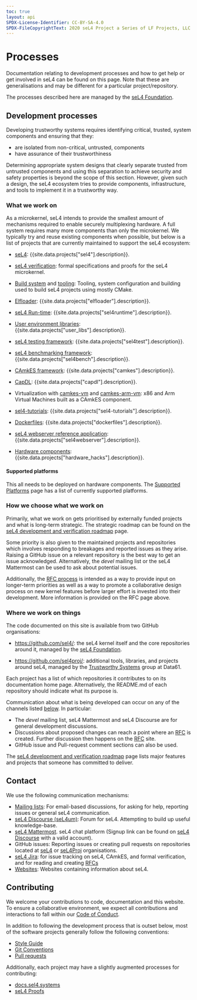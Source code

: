 ```yaml
---
toc: true
layout: api
SPDX-License-Identifier: CC-BY-SA-4.0
SPDX-FileCopyrightText: 2020 seL4 Project a Series of LF Projects, LLC.
---
```

# Processes

Documentation relating to development processes and how to get help or get involved in seL4
can be found on this page. Note that these are generalisations and may be different for a
particular project/repository.

The processes described here are managed by the [seL4 Foundation](https://sel4.systems/Foundation/).

## Development processes

Developing trustworthy systems requires identifying critical, trusted, system components and ensuring that they:

- are isolated from non-critical, untrusted, components
- have assurance of their trustworthiness

Determining appropriate system designs that clearly separate trusted from untrusted components and using this separation to achieve security and safety properties is beyond the scope of this section.
However,  given such a design, the seL4 ecosystem tries to provide components, infrastructure, and tools to implement it in a trustworthy way.

### What we work on

As a microkernel, seL4 intends to provide the smallest amount of mechanisms required to enable
securely multiplexing hardware. A full system requires many more components than only the microkernel.
We typically try and reuse existing components when possible, but below is a list of projects that
are currently maintained to support the seL4 ecosystem:

- [seL4](/projects/sel4): {{site.data.projects["sel4"].description}}.

- [seL4 verification](https://github.com/sel4/l4v): formal specifications and proofs for the seL4 microkernel.

- [Build system](/projects/buildsystem) and [tooling](/projects/sel4_tools): Tooling, system configuration and building used to build seL4 projects using mostly CMake.

- [Elfloader](/projects/elfloader): {{site.data.projects["elfloader"].description}}.

- [seL4 Run-time](/projects/sel4runtime): {{site.data.projects["sel4runtime"].description}}.

- [User environment libraries](/projects/user_libs): {{site.data.projects["user_libs"].description}}.

- [seL4 testing framework](/projects/sel4test): {{site.data.projects["sel4test"].description}}.

- [seL4 benchmarking framework](/projects/sel4bench): {{site.data.projects["sel4bench"].description}}.

- [CAmkES framework](/projects/camkes): {{site.data.projects["camkes"].description}}.

- [CapDL](/projects/capdl): {{site.data.projects["capdl"].description}}.

- Virtualization with [camkes-vm](/projects/camkes-vm) and [camkes-arm-vm](/projects/camkes-arm-vm): x86 and Arm Virtual Machines built as a CAmkES component.

- [sel4-tutorials](/projects/sel4-tutorials): {{site.data.projects["sel4-tutorials"].description}}.

- [Dockerfiles](/projects/dockerfiles): {{site.data.projects["dockerfiles"].description}}.

- [seL4 webserver reference application](/projects/sel4webserver): {{site.data.projects["sel4webserver"].description}}.

- [Hardware components](/projects/hardware_hacks): {{site.data.projects["hardware_hacks"].description}}.

#### Supported platforms

This all needs to be deployed on hardware components. The [Supported Platforms](/Hardware) page has a list of currently supported platforms.


### How we choose what we work on

Primarily, what we work on gets prioritised by externally funded projects and what is long-term strategic.
The strategic roadmap can be found on the [seL4 development and verification roadmap](/projects/roadmap.html) page.

Some priority is also given to the maintained projects and repositories which involves responding to
breakages and reported issues as they arise.  Raising a GitHub issue on a relevant repository is the best way to get an issue
acknowledged. Alternatively, the *devel* mailing list or the seL4 Mattermost can be used to ask about potential issues.

Additionally, the [RFC process](/processes/rfc-process) is intended as a way to provide input on
longer-term priorities as well as a way to promote a collaborative design process on new kernel features
before larger effort is invested into their development. More information is provided on the RFC page above.


### Where we work on things

The code documented on this site is available from two GitHub organisations:

- <https://github.com/sel4/>: the seL4 kernel itself and the core
  repositories around it, managed by the [seL4
  Foundation](https://sel4.systems/Foundation/About).

- <https://github.com/sel4proj/>: additional tools, libraries, and projects around seL4, managed by the [Trustworthy Systems](https://trustworthy.systems) group at Data61.

Each project has a list of which repositories it contributes to on its
documentation home page. Alternatively, the README.md of each repository
should indicate what its purpose is.

Communication about what is being developed can occur on any of the channels listed [below](#contact).
In particular:

- The *devel* mailing list, seL4 Mattermost and seL4 Discourse are for general development discussions.
- Discussions about proposed changes can reach a point where an [RFC](/processes/rfc-process) is created.
  Further discussion then happens on the [RFC](https://sel4kernel.atlassian.net/secure/Dashboard.jspa?selectPageId=10100) site.
- GitHub issue and Pull-request comment sections can also be used.

The [seL4 development and verification
roadmap](/projects/roadmap.html) page lists major features and
projects that someone has committed to deliver.


## Contact

We use the following communication mechanisms:

- [Mailing lists](emails): For email-based discussions, for asking for help, reporting issues or general seL4 communication.
- [seL4 Discourse (seL4um)](https://sel4.discourse.group/): Forum for seL4. Attempting to build up useful knowledge-base.
- [seL4 Mattermost](https://mattermost.trustworthy.systems/sel4-external/). seL4 chat platform (Signup link can be found on [seL4 Discourse](https://sel4.discourse.group/t/sel4-mattermost-sign-up-link/125) with a valid account).
- GitHub issues: Reporting issues or creating pull requests on repositories located at [seL4](https://github.com/seL4) or [seL4Proj](https://github.com/seL4proj) organisations.
- [seL4 Jira](https://sel4.atlassian.net): for issue tracking on seL4, CAmkES, and formal verification, and for reading and creating [RFCs](rfc-process)
- [Websites](websites): Websites containing information about seL4.


## Contributing

We welcome your contributions to code, documentation and this website.
To ensure a collaborative environment, we expect all contributions and interactions to fall within our [Code of Conduct](/Conduct).

In addition to following the development process that is outset below, most of the software projects generally follow the following conventions:
- [Style Guide](/StyleGuide)
- [Git Conventions](/GitConventions)
- [Pull requests](/CodeReview)

Additionally, each project may have a slightly augmented processes for contributing:
- [docs.sel4.systems](docs-contributing)
- [seL4 Proofs](https://github.com/seL4/l4v/blob/master/CONTRIBUTING.md)
